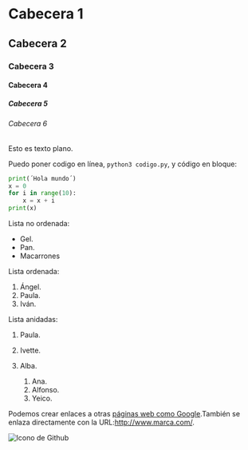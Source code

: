 # Cabecera 1

## Cabecera 2

### Cabecera 3

#### Cabecera 4

##### Cabecera 5

###### Cabecera 6

Esto es texto plano.

Puedo poner codigo en línea, `python3 codigo.py`, y código en bloque:

```python
print(´Hola mundo´)
x = 0
for i in range(10):
    x = x + i
print(x)
```

Lista no ordenada:

* Gel.
* Pan.
* Macarrones

Lista ordenada:

1. Ángel.
2. Paula.
3. Iván.

Lista anidadas:

1. Paula.
2. Ivette.
3. Alba.

    1. Ana.
    2. Alfonso.
    3. Yeico.

Podemos crear enlaces a otras [páginas web como Google](http://google.com).También se enlaza directamente con la URL:http://www.marca.com/.

![Icono de Github](https://github.com/apple-touch-icon-png 'Imagen de Github')
